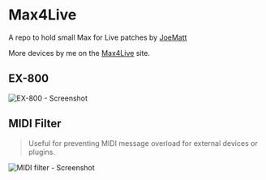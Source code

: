 # Max4Live

A repo to hold small Max for Live patches by [JoeMatt](https://github.com/JoeMatt/)

More devices by me on the [Max4Live](https://maxforlive.com/profile/user/JoeM) site.

## EX-800

![EX-800 - Screenshot](https://user-images.githubusercontent.com/399864/128935259-fbf58efa-0dd8-428f-8909-99b5f406652f.jpeg)

## MIDI Filter

> Useful for preventing MIDI message overload for external devices or plugins.

![MIDI filter - Screenshot](https://user-images.githubusercontent.com/399864/128935275-c963cf95-ff8f-4a63-8d78-de13f341e44a.png)
